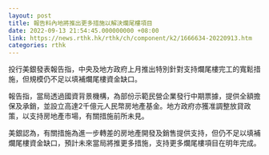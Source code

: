 ```yaml
---
layout: post
title: 報告料內地將推出更多措施以解決爛尾樓項目
date: 2022-09-13 21:54:45.000000000 +08:00
link: https://news.rthk.hk/rthk/ch/component/k2/1666634-20220913.htm
categories: rthk
---
```


投行美銀發表報告指，中央及地方政府上月推出特別針對支持爛尾樓完工的寬鬆措施，但規模仍不足以填補爛尾樓資金缺口。

報告指，當局透過國資背景機構，為部份示範民營企業發行中期票據，提供全額擔保及承銷，並設立高達2千億元人民幣房地產基金。地方政府亦獲准調整放貸政策，以支持房地產市場，有關措施前所未見。

美銀認為，有關措施為進一步轉差的房地產開發及銷售提供支持，但仍不足以填補爛尾樓資金缺口，預計未來當局將推更多措施，支持更多爛尾樓項目在明年完成。
